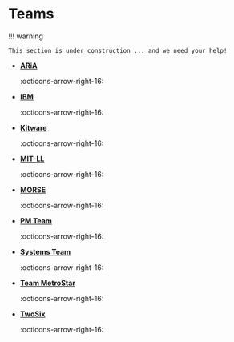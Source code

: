 # Teams

!!! warning

    This section is under construction ... and we need your help!

<div class="grid cards" markdown>

-   [**ARiA**](aria.md)

    :octicons-arrow-right-16:

-   [**IBM**](ibm.md)

    :octicons-arrow-right-16:

-   [**Kitware**](kitware.md)

    :octicons-arrow-right-16:

-   [**MIT-LL**](mitll.md)

    :octicons-arrow-right-16:

-   [**MORSE**](morse.md)

    :octicons-arrow-right-16:

-   [**PM Team**](pm.md)

    :octicons-arrow-right-16:

-   [**Systems Team**](systems.md)

    :octicons-arrow-right-16:

-   [**Team MetroStar**](msqs.md)

    :octicons-arrow-right-16:

-   [**TwoSix**](twosix.md)

    :octicons-arrow-right-16:

</div>
